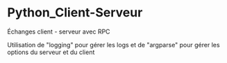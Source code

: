 # Python_Client-Serveur

Échanges client - serveur avec RPC

Utilisation de "logging" pour gérer les logs et de "argparse" pour gérer les options du serveur et du client
